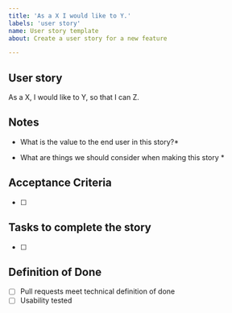 ```yaml
---
title: 'As a X I would like to Y.'
labels: 'user story'
name: User story template
about: Create a user story for a new feature

---
```

## User story
As a X, I would like to Y, so that I can Z.

## Notes
* What is the value to the end user in this story?*

* What are things we should consider when making this story *

## Acceptance Criteria
- [ ]

## Tasks to complete the story
- [ ] 

## Definition of Done
- [ ] Pull requests meet technical definition of done
- [ ] Usability tested
